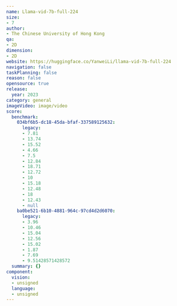 ```yaml
---
name: Llama-vid-7b-full-224
size:
- 7
author:
- The Chinese University of Hong Kong
qa:
- 2D
dimension:
- 2D
website: https://huggingface.co/YanweiLi/llama-vid-7b-full-224
navigation: false
taskPlanning: false
reason: false
opensource: true
release:
  year: 2023
category: general
imageVideo: image/video
score:
  benchmark:
    034bf6b5-dc18-45da-bfaf-337589125632:
      legacy:
      - 7.81
      - 13.74
      - 15.52
      - 4.66
      - 7.5
      - 12.84
      - 18.71
      - 12.72
      - 10
      - 15.18
      - 12.48
      - 18
      - 12.43
      - null
    ba0be521-6b10-4881-964c-97cd4d2d6070:
      legacy:
      - 3.96
      - 10.46
      - 15.04
      - 12.56
      - 15.02
      - 1.87
      - 7.69
      - 9.51428571428572
  summary: {}
component:
  vision:
  - unsigned
  language:
  - unsigned
---
```


